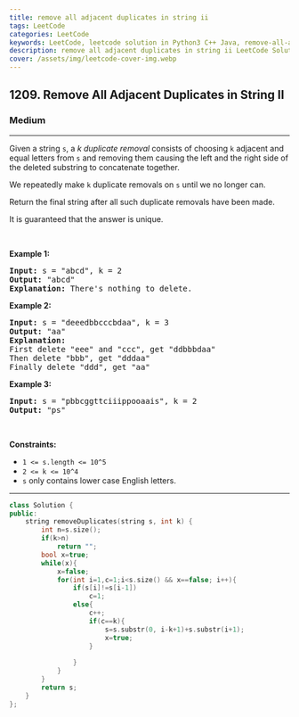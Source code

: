 ```yaml
---
title: remove all adjacent duplicates in string ii
tags: LeetCode
categories: LeetCode
keywords: LeetCode, leetcode solution in Python3 C++ Java, remove-all-adjacent-duplicates-in-string-ii solution
description: remove all adjacent duplicates in string ii LeetCode Solution Explained
cover: /assets/img/leetcode-cover-img.webp
---
```



<h2>1209. Remove All Adjacent Duplicates in String II</h2><h3>Medium</h3><hr><div><p>Given a string&nbsp;<code>s</code>, a <em>k</em>&nbsp;<em>duplicate removal</em>&nbsp;consists of choosing <code>k</code>&nbsp;adjacent and equal letters from&nbsp;<code>s</code> and removing&nbsp;them causing the left and the right side of the deleted substring to concatenate together.</p>

<p>We repeatedly make <code>k</code> duplicate removals on <code>s</code> until we no longer can.</p>

<p>Return the final string after all such duplicate removals have been made.</p>

<p>It is guaranteed that the answer is unique.</p>

<p>&nbsp;</p>
<p><strong>Example 1:</strong></p>

<pre><strong>Input:</strong> s = "abcd", k = 2
<strong>Output:</strong> "abcd"
<strong>Explanation: </strong>There's nothing to delete.</pre>

<p><strong>Example 2:</strong></p>

<pre><strong>Input:</strong> s = "deeedbbcccbdaa", k = 3
<strong>Output:</strong> "aa"
<strong>Explanation: 
</strong>First delete "eee" and "ccc", get "ddbbbdaa"
Then delete "bbb", get "dddaa"
Finally delete "ddd", get "aa"</pre>

<p><strong>Example 3:</strong></p>

<pre><strong>Input:</strong> s = "pbbcggttciiippooaais", k = 2
<strong>Output:</strong> "ps"
</pre>

<p>&nbsp;</p>
<p><strong>Constraints:</strong></p>

<ul>
	<li><code>1 &lt;= s.length &lt;= 10^5</code></li>
	<li><code>2 &lt;= k &lt;= 10^4</code></li>
	<li><code>s</code> only contains lower case English letters.</li>
</ul>
</div>

---




```cpp
class Solution {
public:
    string removeDuplicates(string s, int k) {
        int n=s.size();
        if(k>n)
            return "";
        bool x=true;
        while(x){
            x=false;
            for(int i=1,c=1;i<s.size() && x==false; i++){
                if(s[i]!=s[i-1])
                    c=1;
                else{
                    c++;
                    if(c==k){
                        s=s.substr(0, i-k+1)+s.substr(i+1);
                        x=true;
                    }
                        
                }
            }
        }
        return s;
    }
};
```
